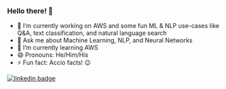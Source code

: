 ### Hello there! 👋

<!--
**ankushjain2001/ankushjain2001** is a ✨ _special_ ✨ repository because its `README.md` (this file) appears on your GitHub profile.

Here are some ideas to get you started:
 ...
- 👯 I’m looking to collaborate on ...
- 🤔 I’m looking for help with ...
- 📫 How to reach me: 
-->
- 🔭 I’m currently working on AWS and some fun ML & NLP use-cases like Q&A, text classification, and natural language search
- 💬 Ask me about Machine Learning, NLP, and Neural Networks
- 🌱 I’m currently learning AWS
- 😄 Pronouns: He/Him/His
- ⚡ Fun fact: Accio facts! 😉

[![linkedin badge](https://img.shields.io/badge/linkedin-ankushjain2001-0077b5?style=flat-square&logo=linkedin)](https://www.linkedin.com/in/ankushjain2001/) 

